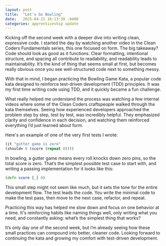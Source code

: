 ```yaml
---
layout: post
title:  "Let's Go Bowling"
date:   2025-04-21 16:13:30 -0400
categories: apprenticeship update
---
```


Kicking off the second week with a deeper dive into writing clean, expressive code.
I started the day by watching another video in the Clean Coders Fundamentals
series, this one focused on form. The big takeaway? Code should look as good as it 
functions. Clear formatting, intentional structure, and spacing all contribute to 
readability, and readability leads to maintainability. It’s the kind of thing that 
seems small at first, but becomes really obvious once you see well-structured code 
next to something messy.

With that in mind, I began practicing the Bowling Game Kata, a popular code
kata designed to reinforce test-driven development (TDD) principles. It was 
my first time writing code using TDD, and it quickly became a fun challenge.

What really helped me understand the process was watching a few internal videos
where some of the Clean Coders craftspeople walked through the kata themselves.
Seeing how experienced developers approached the problem step by step,
test by test, was incredibly helpful. They emphasized clarity and confidence in each decision,
and watching them reinforced everything I’d just learned about form.

Here's an example of one of the very first tests I wrote:
```clojure
(it "gutter game is zero"
(should= 0 (score (repeat 0))))
```


In bowling, a gutter game means every roll knocks down zero pins, so the total score is zero.
That’s the simplest possible test case to start with, and writing a passing implementation
for it looks like this:
```clojure
(defn score [_] 0)
```


This small step might not seem like much, but it sets the tone for the entire development flow.
The test leads the code. You write the minimal code to make the test pass, then move
to the next case, refactor, and repeat.

Practicing this way has helped me slow down and focus on one behavior at a time.
It's reinforcing habits like naming things well, only writing what you need, and constantly asking:
what’s the simplest thing that works?

It’s only day one of the second week, but I’m already seeing how these small practices can
compound into better, cleaner code. Looking forward to continuing the kata and growing my
comfort with test-driven development.